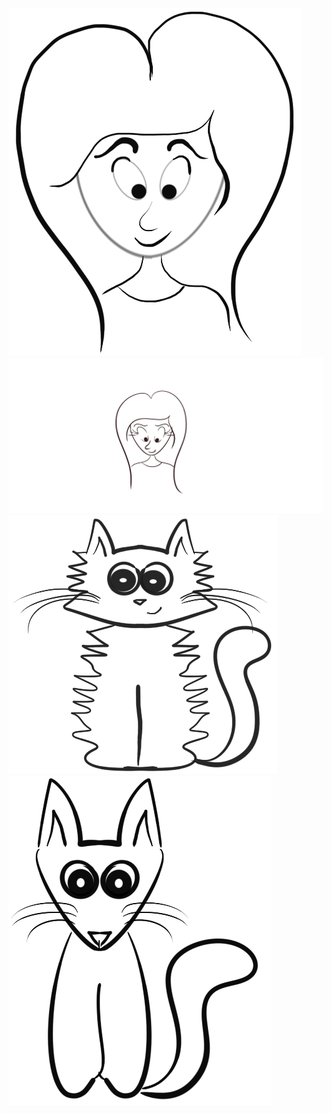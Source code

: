 <img src="Cartoon Girl.png"> <br/>
<img src="Girl-2.png"> 
<img src="Kitty.png"> 
<img src="FoxKitty.png">
